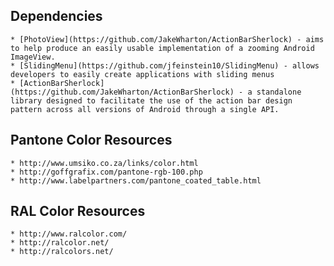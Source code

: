 
## Dependencies

    * [PhotoView](https://github.com/JakeWharton/ActionBarSherlock) - aims to help produce an easily usable implementation of a zooming Android ImageView.
    * [SlidingMenu](https://github.com/jfeinstein10/SlidingMenu) - allows developers to easily create applications with sliding menus
    * [ActionBarSherlock](https://github.com/JakeWharton/ActionBarSherlock) - a standalone library designed to facilitate the use of the action bar design pattern across all versions of Android through a single API.

## Pantone Color Resources

    * http://www.umsiko.co.za/links/color.html
    * http://goffgrafix.com/pantone-rgb-100.php
    * http://www.labelpartners.com/pantone_coated_table.html

## RAL Color Resources
    
    * http://www.ralcolor.com/
    * http://ralcolor.net/
    * http://ralcolors.net/


